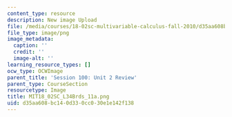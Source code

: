 ```yaml
---
content_type: resource
description: New image Upload
file: /media/courses/18-02sc-multivariable-calculus-fall-2010/d35aa608bc140d330cc030e1e142f138_MIT18_02SC_L34Brds_11a.png
file_type: image/png
image_metadata:
  caption: ''
  credit: ''
  image-alt: ''
learning_resource_types: []
ocw_type: OCWImage
parent_title: 'Session 100: Unit 2 Review'
parent_type: CourseSection
resourcetype: Image
title: MIT18_02SC_L34Brds_11a.png
uid: d35aa608-bc14-0d33-0cc0-30e1e142f138
---
```

